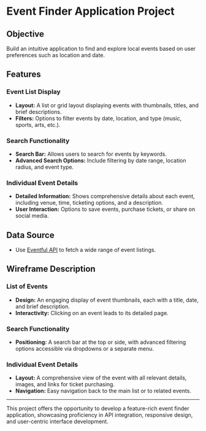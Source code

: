 # Event Finder Application Project

## Objective
Build an intuitive application to find and explore local events based on user preferences such as location and date.

## Features

### Event List Display
- **Layout:** A list or grid layout displaying events with thumbnails, titles, and brief descriptions.
- **Filters:** Options to filter events by date, location, and type (music, sports, arts, etc.).

### Search Functionality
- **Search Bar:** Allows users to search for events by keywords.
- **Advanced Search Options:** Include filtering by date range, location radius, and event type.

### Individual Event Details
- **Detailed Information:** Shows comprehensive details about each event, including venue, time, ticketing options, and a description.
- **User Interaction:** Options to save events, purchase tickets, or share on social media.

## Data Source
- Use [Eventful API](http://api.eventful.com/) to fetch a wide range of event listings.

## Wireframe Description

### List of Events
- **Design:** An engaging display of event thumbnails, each with a title, date, and brief description.
- **Interactivity:** Clicking on an event leads to its detailed page.

### Search Functionality
- **Positioning:** A search bar at the top or side, with advanced filtering options accessible via dropdowns or a separate menu.

### Individual Event Details
- **Layout:** A comprehensive view of the event with all relevant details, images, and links for ticket purchasing.
- **Navigation:** Easy navigation back to the main list or to related events.

---

This project offers the opportunity to develop a feature-rich event finder application, showcasing proficiency in API integration, responsive design, and user-centric interface development.
